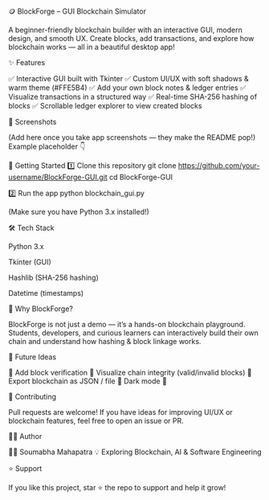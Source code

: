 🪙 BlockForge – GUI Blockchain Simulator

A beginner-friendly blockchain builder with an interactive GUI, modern design, and smooth UX.
Create blocks, add transactions, and explore how blockchain works — all in a beautiful desktop app!

✨ Features

✅ Interactive GUI built with Tkinter
✅ Custom UI/UX with soft shadows & warm theme (#FFE5B4)
✅ Add your own block notes & ledger entries
✅ Visualize transactions in a structured way
✅ Real-time SHA-256 hashing of blocks
✅ Scrollable ledger explorer to view created blocks

🎨 Screenshots

(Add here once you take app screenshots — they make the README pop!)
Example placeholder 👇

🚀 Getting Started
1️⃣ Clone this repository
git clone https://github.com/your-username/BlockForge-GUI.git
cd BlockForge-GUI

2️⃣ Run the app
python blockchain_gui.py


(Make sure you have Python 3.x installed!)

🛠️ Tech Stack

Python 3.x

Tkinter (GUI)

Hashlib (SHA-256 hashing)

Datetime (timestamps)

🎯 Why BlockForge?

BlockForge is not just a demo — it’s a hands-on blockchain playground.
Students, developers, and curious learners can interactively build their own chain and understand how hashing & block linkage works.

📜 Future Ideas

🔹 Add block verification
🔹 Visualize chain integrity (valid/invalid blocks)
🔹 Export blockchain as JSON / file
🔹 Dark mode 🌙

🤝 Contributing

Pull requests are welcome!
If you have ideas for improving UI/UX or blockchain features, feel free to open an issue or PR.

🧑‍💻 Author

👨‍💻 Soumabha Mahapatra
💡 Exploring Blockchain, AI & Software Engineering

⭐ Support

If you like this project, star ⭐ the repo to support and help it grow!

